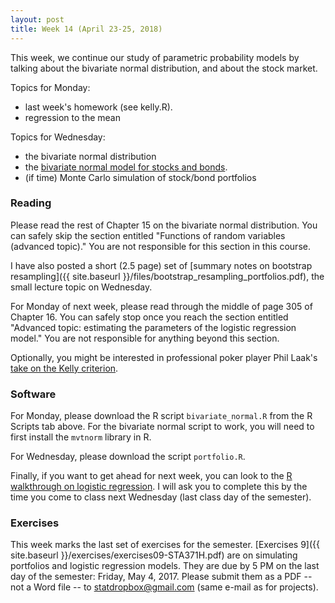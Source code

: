 ```yaml
---
layout: post
title: Week 14 (April 23-25, 2018)
---
```


This week, we continue our study of parametric probability models by talking about the bivariate normal distribution, and about the stock market.  

Topics for Monday:   
- last week's homework (see kelly.R).  
- regression to the mean  

Topics for Wednesday:  
- the bivariate normal distribution  
- the [bivariate normal model for stocks and bonds](https://github.com/jgscott/learnR/blob/master/cases/bvnorm/bvnorm.md).   
- (if time) Monte Carlo simulation of stock/bond portfolios  



### Reading

Please read the rest of Chapter 15 on the bivariate normal distribution.  You can safely skip the section entitled "Functions of random variables (advanced topic)."  You are not responsible for this section in this course.

I have also posted a short (2.5 page) set of [summary notes on bootstrap resampling]({{ site.baseurl }}/files/bootstrap_resampling_portfolios.pdf), the small lecture topic on Wednesday.   

For Monday of next week, please read through the middle of page 305 of Chapter 16.  You can safely stop once you reach the section entitled "Advanced topic: estimating the parameters of the logistic regression model."  You are not responsible for anything beyond this section.

Optionally, you might be interested in professional poker player Phil Laak's [take on the Kelly criterion](http://sports.espn.go.com/espn/poker/columns/story?id=4381359).  

### Software 

For Monday, please download the R script `bivariate_normal.R` from the R Scripts tab above.  For the bivariate normal script to work, you will need to first install the `mvtnorm` library in R.  

For Wednesday, please download the script `portfolio.R`.

Finally, if you want to get ahead for next week, you can look to the [R walkthrough on logistic regression](https://github.com/jgscott/learnR/blob/master/bballbets/bballbets.md).  I will ask you to complete this by the time you come to class next Wednesday (last class day of the semester).  


### Exercises

This week marks the last set of exercises for the semester.  [Exercises 9]({{ site.baseurl }}/exercises/exercises09-STA371H.pdf) are on simulating portfolios and logistic regression models.   They are due by 5 PM on the last day of the semester: Friday, May 4, 2017.  Please submit them as a PDF -- not a Word file -- to statdropbox@gmail.com (same e-mail as for projects).  




